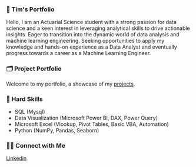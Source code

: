 ### 🙋 Tim's Portfolio

Hello, I am an Actuarial Science student with a strong passion for data science and a keen interest in leveraging analytical skills to drive actionable insights. Eager to transition into the dynamic world of data analysis and machine learning engineering. Seeking opportunities to apply my knowledge and hands-on experience as a Data Analyst and eventually progress towards a career as a Machine Learning Engineer.

### 🗂️ Project Portfolio

Welcome to my portfolio, a showcase of my [projects](https://github.com/Chuntim0303/8-Week-SQL-Challenge).

### 🧰 Hard Skills

- SQL (Mysql)
- Data Visualization (Microsoft Power BI, DAX, Power Query)
- Microsoft Excel (Vlookup, Pivot Tables, Basic VBA, Automation) 
- Python (NumPy, Pandas, Seaborn)

### 👋🏻 Connect with Me

[Linkedin](https://www.linkedin.com/in/katiehuangx/](https://www.linkedin.com/in/chun-tim-wong-3718a4248/)https://www.linkedin.com/in/chun-tim-wong-3718a4248/)
